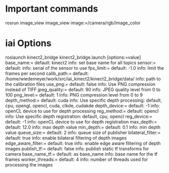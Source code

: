 # Important commands 

rosrun image_view image_view image:=/camera/rgb/image_color

# iai Options

roslaunch kinect2_bridge kinect2_bridge.launch [options:=value]
base_name:=<string>
    default: kinect2
    info:    set base name for all topics
sensor:=<string>
    default:
    info:    serial of the sensor to use
fps_limit:=<double>
    default: -1.0
    info:    limit the frames per second
calib_path:=<string>
    default: /home/wiedemeyer/work/src/iai_kinect2/kinect2_bridge/data/
    info:    path to the calibration files
use_png:=<bool>
    default: false
    info:    Use PNG compression instead of TIFF
jpeg_quality:=<int>
    default: 90
    info:    JPEG quality level from 0 to 100
png_level:=<int>
    default: 1
    info:    PNG compression level from 0 to 9
depth_method:=<string>
    default: cuda
    info:    Use specific depth processing: default, cpu, opengl, opencl, cuda, clkde, cudakde
depth_device:=<int>
    default: -1
    info:    openCL device to use for depth processing
reg_method:=<string>
    default: opencl
    info:    Use specific depth registration: default, cpu, opencl
reg_device:=<int>
    default: -1
    info:    openCL device to use for depth registration
max_depth:=<double>
    default: 12.0
    info:    max depth value
min_depth:=<double>
    default: 0.1
    info:    min depth value
queue_size:=<int>
    default: 2
    info:    queue size of publisher
bilateral_filter:=<bool>
    default: true
    info:    enable bilateral filtering of depth images
edge_aware_filter:=<bool>
    default: true
    info:    enable edge aware filtering of depth images
publish_tf:=<bool>
    default: false
    info:    publish static tf transforms for camera
base_name_tf:=<string>
    default: as base_name
    info:    base name for the tf frames
worker_threads:=<int>
    default: 4
    info:    number of threads used for processing the images
